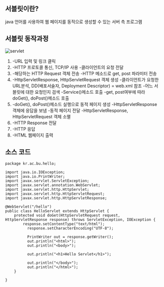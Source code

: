 ## 서블릿이란?
java 언어를 사용하여 웹 페이지를 동적으로 생성할 수 있는 서버 측 프로그램

## 서블릿 동작과정
![servlet](./image/servlet.PNG)<br>
1. -URL 입력 및 링크 클릭
2. -HTTP 프로토콜 통신, TCP/IP 사용
-클라이언트의 요청 전달
3. -해당하는 HTTP Request 객체 전송
-HTTP 메소드로 get, post 파라미터 전송
4. -HttpServletResponse, HttpServletRequest 객체 생성
-클라이언트가 요청한 URL분석, DD(배포서술자, Deployment Descriptor) = web.xml 참조
-어느 서블릿에 대한 요청인지 검색
-Service()메소드 호출 
-get, post여부에 따라 doGet(), doPost()메소드 호출
5. -doGet(), doPost()메소드 실행으로 동적 페이지 생성
-HttpServletResponse 객체에 응답을 보냄
-동적 페이지 전달
-HttpServletResponse, HttpServletRequest 객체 소멸
6. -HTTP Response 전달
7. -HTTP 응답
8. -HTML 웹페이지 출력

## 소스 코드
~~~
package kr.ac.bu.hello;

import java.io.IOException;
import java.io.PrintWriter;
import javax.servlet.ServletException;
import javax.servlet.annotation.WebServlet;
import javax.servlet.http.HttpServlet;
import javax.servlet.http.HttpServletRequest;
import javax.servlet.http.HttpServletResponse;

@WebServlet("/hello")
public class HelloServlet extends HttpServlet {
	protected void doGet(HttpServletRequest request, HttpServletResponse response) throws ServletException, IOException {
		response.setContentType("text/html");
		  response.setCharacterEncoding("UTF-8");
		  
		  PrintWriter out = response.getWriter();
		  out.println("<html>");
		  out.println("<body>");
		  
		  out.println("<h1>Hello Servlet</h1>");
		  
		  out.println("</body>");
		  out.println("</html>");
	}

}
~~~